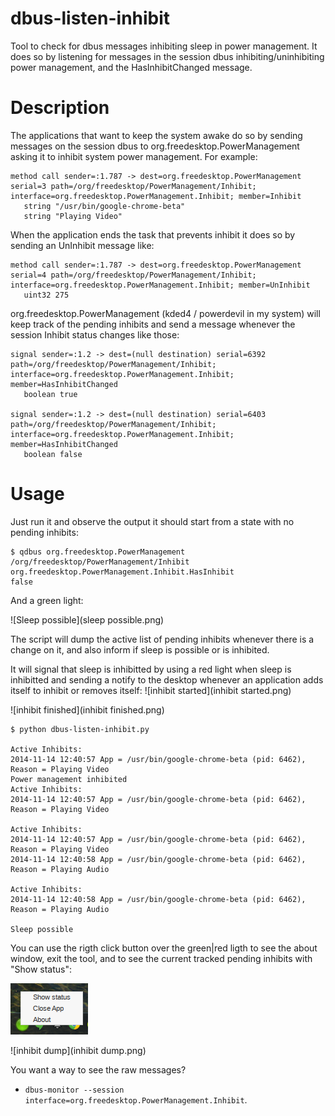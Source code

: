 dbus-listen-inhibit
===================

Tool to check for dbus messages inhibiting sleep in power management. It does so by listening for messages in the session dbus inhibiting/uninhibiting power management, and the HasInhibitChanged message.

# Description 

The applications that want to keep the system awake do so by sending messages on the session dbus to org.freedesktop.PowerManagement asking it to inhibit system power management. For example:

```
method call sender=:1.787 -> dest=org.freedesktop.PowerManagement serial=3 path=/org/freedesktop/PowerManagement/Inhibit; interface=org.freedesktop.PowerManagement.Inhibit; member=Inhibit
   string "/usr/bin/google-chrome-beta"
   string "Playing Video"
```

When the application ends the task that prevents inhibit it does so by sending an UnInhibit message like:

```
method call sender=:1.787 -> dest=org.freedesktop.PowerManagement serial=4 path=/org/freedesktop/PowerManagement/Inhibit; interface=org.freedesktop.PowerManagement.Inhibit; member=UnInhibit
   uint32 275
```

org.freedesktop.PowerManagement (kded4 / powerdevil in my system) will keep track of the pending inhibits and send a message whenever the session Inhibit status changes like those:


```
signal sender=:1.2 -> dest=(null destination) serial=6392 path=/org/freedesktop/PowerManagement/Inhibit; interface=org.freedesktop.PowerManagement.Inhibit; member=HasInhibitChanged
   boolean true

signal sender=:1.2 -> dest=(null destination) serial=6403 path=/org/freedesktop/PowerManagement/Inhibit; interface=org.freedesktop.PowerManagement.Inhibit; member=HasInhibitChanged
   boolean false
```

# Usage

Just run it and observe the output it should start from a state with no pending inhibits:

```
$ qdbus org.freedesktop.PowerManagement /org/freedesktop/PowerManagement/Inhibit  org.freedesktop.PowerManagement.Inhibit.HasInhibit
false
```

And a green light:

![Sleep possible](sleep possible.png)

The script will dump the active list of pending inhibits whenever there is a change on it, and also inform if sleep is possible or is inhibited.

It will signal that sleep is inhibitted by using a red light when sleep is inhibitted and sending a notify to the desktop whenever an application adds itself to inhibit or removes itself:
![inhibit started](inhibit started.png)

![inhibit finished](inhibit finished.png)

```
$ python dbus-listen-inhibit.py 

Active Inhibits:
2014-11-14 12:40:57 App = /usr/bin/google-chrome-beta (pid: 6462), Reason = Playing Video
Power management inhibited
Active Inhibits:
2014-11-14 12:40:57 App = /usr/bin/google-chrome-beta (pid: 6462), Reason = Playing Video

Active Inhibits:
2014-11-14 12:40:57 App = /usr/bin/google-chrome-beta (pid: 6462), Reason = Playing Video
2014-11-14 12:40:58 App = /usr/bin/google-chrome-beta (pid: 6462), Reason = Playing Audio

Active Inhibits:
2014-11-14 12:40:58 App = /usr/bin/google-chrome-beta (pid: 6462), Reason = Playing Audio

Sleep possible

```

You can use the rigth click button over the green|red ligth to see the about window, exit the tool, and to see the current tracked pending inhibits with "Show status":

![menu](menu.png)

![inhibit dump](inhibit dump.png)

You want a way to see the raw messages?
- `dbus-monitor --session interface=org.freedesktop.PowerManagement.Inhibit`.



